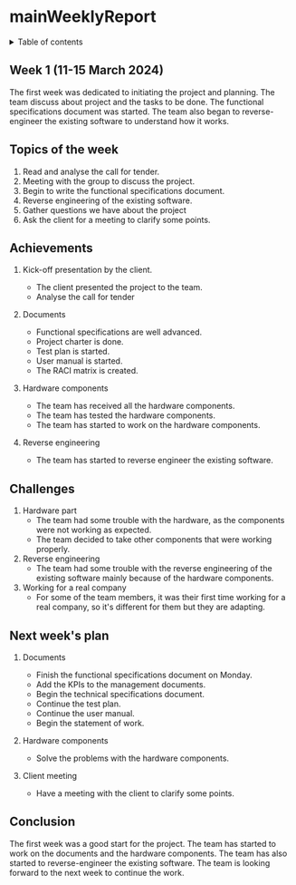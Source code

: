 
# mainWeeklyReport

<details>
<summary>Table of contents</summary>

- [Week 1](#weeklyreportfirstweek)

# WeeklyReportFirstWeek

[Week 1](weeklyReportFirstWeek.md)

</details>

## Week 1 (11-15 March 2024)

The first week was dedicated to initiating the project and planning. The team discuss about project and the tasks to be done. The functional specifications document was started. The team also began to reverse-engineer the existing software to understand how it works.

## Topics of the week

1. Read and analyse the call for tender.
2. Meeting with the group to discuss the project.
3. Begin to write the functional specifications document.
4. Reverse engineering of the existing software.
5. Gather questions we have about the project
6. Ask the client for a meeting to clarify some points.

## Achievements

1. Kick-off presentation by the client.
    - The client presented the project to the team.
    - Analyse the call for tender

2. Documents
    - Functional specifications are well advanced.
    - Project charter is done.
    - Test plan is started.
    - User manual is started.
    - The RACI matrix is created.

3. Hardware components
    - The team has received all the hardware components.
    - The team has tested the hardware components.
    - The team has started to work on the hardware components.

4. Reverse engineering
    - The team has started to reverse engineer the existing software.

## Challenges

1. Hardware part
    - The team had some trouble with the hardware, as the components were not working as expected.
    - The team decided to take other components that were working properly.
2. Reverse engineering
    - The team had some trouble with the reverse engineering of the existing software mainly because of the hardware components.
3. Working for a real company
    - For some of the team members, it was their first time working for a real company, so it's different for them but they are adapting.

## Next week's plan

1. Documents
    - Finish the functional specifications document on Monday.
    - Add the KPIs to the management documents.
    - Begin the technical specifications document.
    - Continue the test plan.
    - Continue the user manual.
    - Begin the statement of work.

2. Hardware components
    - Solve the problems with the hardware components.
3. Client meeting
    - Have a meeting with the client to clarify some points.

## Conclusion

The first week was a good start for the project. The team has started to work on the documents and the hardware components. The team has also started to reverse-engineer the existing software. The team is looking forward to the next week to continue the work.
